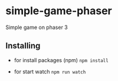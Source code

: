 # simple-game-phaser
Simple game on phaser 3

## Installing
- for install packages (npm)
`npm install` 

- for start watch 
`npm run watch`
